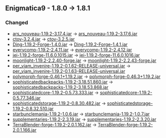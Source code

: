 ## Enigmatica9 - 1.8.0 -> 1.8.1

### Changed

  * [ars_nouveau-1.19.2-3.17.4.jar](https://www.curseforge.com/minecraft/mc-mods/ars-nouveau/files/4613911) -> [ars_nouveau-1.19.2-3.17.6.jar](https://www.curseforge.com/minecraft/mc-mods/ars-nouveau/files/4621484)
  * [ctov-3.2.4.jar](https://www.curseforge.com/minecraft/mc-mods/choicetheorems-overhauled-village/files/4601067) -> [ctov-3.2.5.jar](https://www.curseforge.com/minecraft/mc-mods/choicetheorems-overhauled-village/files/4620589)
  * [Ding-1.19.2-Forge-1.4.0.jar](https://www.curseforge.com/minecraft/mc-mods/ding/files/4382947) -> [Ding-1.19.2-Forge-1.4.1.jar](https://www.curseforge.com/minecraft/mc-mods/ding/files/4618810)
  * [everycomp-1.19.2-2.4.11.jar](https://www.curseforge.com/minecraft/mc-mods/every-compat/files/4601803) -> [everycomp-1.19.2-2.4.12.jar](https://www.curseforge.com/minecraft/mc-mods/every-compat/files/4616032)
  * [jei-1.19.2-forge-11.6.0.1015.jar](https://www.curseforge.com/minecraft/mc-mods/jei/files/4494410) -> [jei-1.19.2-forge-11.6.0.1016.jar](https://www.curseforge.com/minecraft/mc-mods/jei/files/4615177)
  * [moonlight-1.19.2-2.2.40-forge.jar](https://www.curseforge.com/minecraft/mc-mods/selene/files/4606361) -> [moonlight-1.19.2-2.2.43-forge.jar](https://www.curseforge.com/minecraft/mc-mods/selene/files/4620027)
  * [per_viam_invenire-1.19.2-0.1.62-RELEASE-universal.jar](https://www.curseforge.com/minecraft/mc-mods/perviaminvenire/files/4610191) -> [per_viam_invenire-1.19.2-0.1.63-RELEASE-universal.jar](https://www.curseforge.com/minecraft/mc-mods/perviaminvenire/files/4616258)
  * [polymorph-forge-0.46.1+1.19.2.jar](https://www.curseforge.com/minecraft/mc-mods/polymorph/files/4119087) -> [polymorph-forge-0.46.3+1.19.2.jar](https://www.curseforge.com/minecraft/mc-mods/polymorph/files/4618423)
  * [sophisticatedbackpacks-1.19.2-3.18.51.860.jar](https://www.curseforge.com/minecraft/mc-mods/sophisticated-backpacks/files/4608439) -> [sophisticatedbackpacks-1.19.2-3.18.53.868.jar](https://www.curseforge.com/minecraft/mc-mods/sophisticated-backpacks/files/4618524)
  * [sophisticatedcore-1.19.2-0.5.73.333.jar](https://www.curseforge.com/minecraft/mc-mods/sophisticated-core/files/4608426) -> [sophisticatedcore-1.19.2-0.5.77.346.jar](https://www.curseforge.com/minecraft/mc-mods/sophisticated-core/files/4620054)
  * [sophisticatedstorage-1.19.2-0.8.30.482.jar](https://www.curseforge.com/minecraft/mc-mods/sophisticated-storage/files/4608434) -> [sophisticatedstorage-1.19.2-0.8.32.510.jar](https://www.curseforge.com/minecraft/mc-mods/sophisticated-storage/files/4620060)
  * [starbunclemania-1.19.2-1.0.6.jar](https://www.curseforge.com/minecraft/mc-mods/starbunclemania/files/4476721) -> [starbunclemania-1.19.2-1.0.7.jar](https://www.curseforge.com/minecraft/mc-mods/starbunclemania/files/4622845)
  * [supplementaries-1.19.2-2.3.19.jar](https://www.curseforge.com/minecraft/mc-mods/supplementaries/files/4599185) -> [supplementaries-1.19.2-2.3.20.jar](https://www.curseforge.com/minecraft/mc-mods/supplementaries/files/4615838)
  * [TerraBlender-forge-1.19.2-2.0.1.162.jar](https://www.curseforge.com/minecraft/mc-mods/terrablender/files/4567901) -> [TerraBlender-forge-1.19.2-2.0.1.166.jar](https://www.curseforge.com/minecraft/mc-mods/terrablender/files/4618490)

